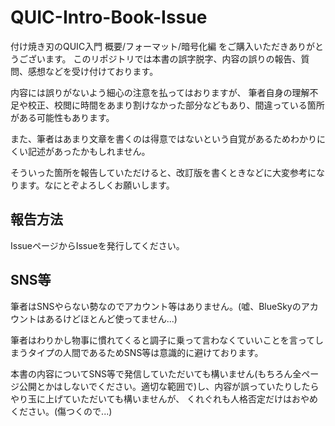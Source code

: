 # QUIC-Intro-Book-Issue
付け焼き刃のQUIC入門 概要/フォーマット/暗号化編 をご購入いただきありがとうございます。
このリポジトリでは本書の誤字脱字、内容の誤りの報告、質問、感想などを受け付けております。

内容には誤りがないよう細心の注意を払ってはおりますが、
筆者自身の理解不足や校正、校閲に時間をあまり割けなかった部分などもあり、間違っている箇所がある可能性もあります。

また、筆者はあまり文章を書くのは得意ではないという自覚があるためわかりにくい記述があったかもしれません。

そういった箇所を報告していただけると、改訂版を書くときなどに大変参考になります。なにとぞよろしくお願いします。

## 報告方法
IssueページからIssueを発行してください。

## SNS等
筆者はSNSやらない勢なのでアカウント等はありません。(嘘、BlueSkyのアカウントはあるけどほとんど使ってません...)

筆者はわりかし物事に慣れてくると調子に乗って言わなくていいことを言ってしまうタイプの人間であるためSNS等は意識的に避けております。

本書の内容についてSNS等で発信していただいても構いません(もちろん全ページ公開とかはしないでください。適切な範囲で)し、内容が誤っていたりしたらやり玉に上げていただいても構いませんが、
くれぐれも人格否定だけはおやめください。(傷つくので...)
